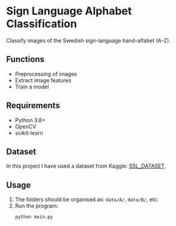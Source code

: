 # Sign Language Alphabet Classification

Classify images of the Swedish sign-language hand-alfabet (A-Z).

## Functions
- Preprocessing of images
- Extract image features
- Train a model

## Requirements
- Python 3.8+
- OpenCV
- scikit-learn


## Dataset

In this project I have used a dataset from Kaggle:
[SSL_DATASET](https://www.kaggle.com/datasets/isakkarlsson123/ssl-dataset/data).


## Usage

1. The folders should be organised as: `data/A/`, `data/B/`, etc.
2. Run the program:
   ```bash
   python main.py
